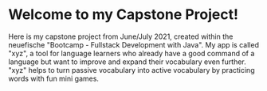 # Welcome to my Capstone Project!


Here is my capstone project from June/July 2021, created within the neuefische "Bootcamp - Fullstack Development with Java".
My app is called "xyz", a tool for language learners who already have a good command of a language but want to improve
and expand their vocabulary even further. "xyz" helps to turn passive vocabulary into active vocabulary
by practicing words with fun mini games.